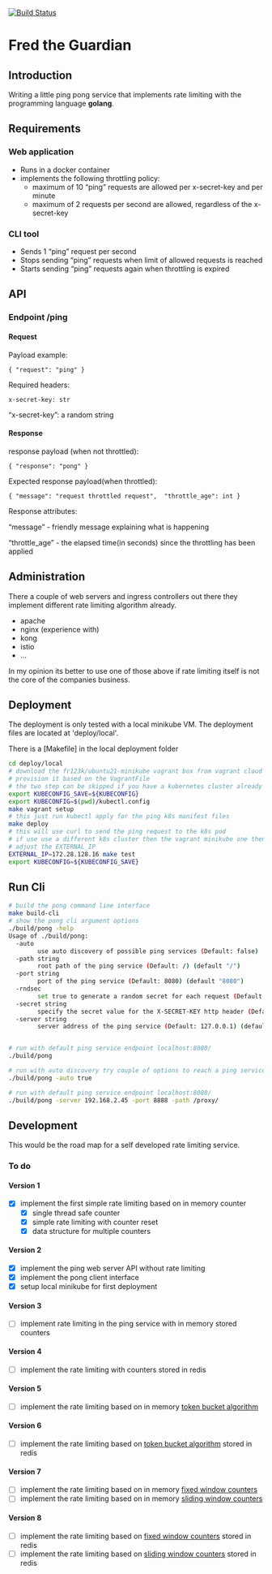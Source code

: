 [![Build Status](https://travis-ci.com/fr123k/fred-the-guardian.svg?branch=main)](https://app.travis-ci.com/fr123k/fred-the-guardian)

# Fred the Guardian

## Introduction

Writing a little ping pong service that implements rate limiting with the programming language **golang**.

## Requirements

### Web application
 * Runs in a docker container
 * implements the following throttling policy:
   * maximum of 10 “ping” requests are allowed per x-secret-key and per minute
   * maximum of 2 requests per second are allowed, regardless of the x-secret-key

### CLI tool
 * Sends 1 “ping” request per second
 * Stops sending “ping” requests when limit of allowed requests is reached
 * Starts sending “ping” requests again when throttling is expired


## API

### Endpoint /ping

#### Request

Payload example:

`{ "request": "ping" }`

Required headers:

`x-secret-key: str`

“x-secret-key”: a random string

#### Response

response payload (when not throttled):

`{ "response": "pong" }`

Expected response payload(when throttled):

`{ "message": "request throttled request",  "throttle_age": int }`

Response attributes:

“message” - friendly message explaining what is happening

“throttle_age” - the elapsed time(in seconds) since the throttling has been applied

## Administration

There a couple of web servers and ingress controllers out there they implement different rate limiting algorithm already.

* apache
* nginx (experience with)
* kong
* istio
* ...

In my opinion its better to use one of those above if rate limiting itself is not the core of the companies business.

## Deployment

The deployment is only tested with a local minikube VM.
The deployment files are located at 'deploy/local'.

There is a [Makefile] in the local deployment folder

```bash
cd deploy/local
# download the fr123k/ubuntu21-minikube vagrant box from vagrant cloud
# provision it based on the VagrantFile
# the two step can be skipped if you have a kubernetes cluster already
export KUBECONFIG_SAVE=${KUBECONFIG}
export KUBECONFIG=$(pwd)/kubectl.config
make vagrant setup
# this just run kubectl apply for the ping k8s manifest files
make deploy
# this will use curl to send the ping request to the k8s pod
# if use use a different k8s cluster then the vagrant minikube one then
# adjust the EXTERNAL_IP
EXTERNAL_IP=172.28.128.16 make test
export KUBECONFIG=${KUBECONFIG_SAVE}
```

## Run Cli

```bash
# build the pong command line interface
make build-cli
# show the pong cli argument options
./build/pong -help
Usage of ./build/pong:
  -auto
        use auto discovery of possible ping services (Default: false)
  -path string
        root path of the ping service (Default: /) (default "/")
  -port string
        port of the ping service (Default: 8080) (default "8080")
  -rndsec
        set true to generate a random secret for each request (Default: false)
  -secret string
        specify the secret value for the X-SECRET-KEY http header (Default: top secret) (default "top secret")
  -server string
        server address of the ping service (Default: 127.0.0.1) (default "127.0.0.1")


# run with default ping service endpoint localhost:8080/
./build/pong

# run with auto discovery try couple of options to reach a ping service
./build/pong -auto true

# run with default ping service endpoint localhost:8080/
./build/pong -server 192.168.2.45 -port 8888 -path /proxy/

```

## Development

This would be the road map for a self developed rate limiting service.

### To do

#### Version 1

 * [x] implement the first simple rate limiting based on in memory counter
   * [x]  single thread safe counter
   * [x]  simple rate limiting with counter reset
   * [x]  data structure for multiple counters

#### Version 2

 * [x] implement the ping web server API without rate limiting
 * [x] implement the pong client interface
 * [x] setup local minikube for first deployment

#### Version 3

 * [ ] implement rate limiting in the ping service with in memory stored counters

#### Version 4

 * [ ] implement the rate limiting with counters stored in redis

#### Version 5

 * [ ] implement the rate limiting based on in memory [token bucket algorithm](https://en.wikipedia.org/wiki/Token_bucket)

#### Version 6

 * [ ] implement the rate limiting based on [token bucket algorithm](https://en.wikipedia.org/wiki/Token_bucket) stored in redis

#### Version 7

 * [ ] implement the rate limiting based on in memory [fixed window counters](https://medium.com/figma-design/an-alternative-approach-to-rate-limiting-f8a06cf7c94c)
 * [ ] implement the rate limiting based on in memory [sliding window counters](https://medium.com/figma-design/an-alternative-approach-to-rate-limiting-f8a06cf7c94c)

#### Version 8

 * [ ] implement the rate limiting based on [fixed window counters](https://medium.com/figma-design/an-alternative-approach-to-rate-limiting-f8a06cf7c94c) stored in redis
 * [ ] implement the rate limiting based on [sliding window counters](https://medium.com/figma-design/an-alternative-approach-to-rate-limiting-f8a06cf7c94c) stored in redis
